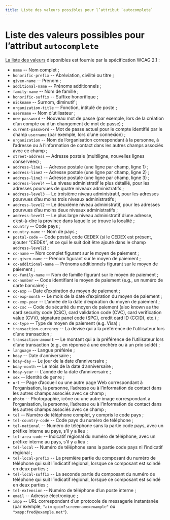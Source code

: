```yaml
---
title: Liste des valeurs possibles pour l’attribut `autocomplete`
---
```


# Liste des valeurs possibles pour l’attribut `autocomplete`


[La liste des valeurs](https://www.w3.org/Translations/WCAG21-fr/#input-purposes) disponibles est fournie par la spécification WCAG 2.1 :

- `name` -- Nom complet ;
- `honorific-prefix` -- Abréviation, civilité ou titre ;
- `given-name` -- Prénom ;
- `additional-name` -- Prénoms additionnels ;
- `family-name` -- Nom de famille ;
- `honorific-suffix` -- Suffixe honorifique ;
- `nickname` -- Surnom, diminutif ;
- `organization-title` -- Fonction, intitulé de poste ;
- `username` -- Nom d’utilisateur ;
- `new-password` -- Nouveau mot de passe (par exemple, lors de la création d’un compte ou d’un changement de mot de passe) ;
- `current-password` -- Mot de passe actuel pour le compte identifié par le champ `username` (par exemple, lors d’une connexion) ;
- `organization` -- Nom de l’organisation correspondant à la personne, à l’adresse ou à l’information de contact dans les autres champs associés avec ce champ ;
- `street-address` -- Adresse postale (multiligne, nouvelles lignes conservées) ;
- `address-line1` -- Adresse postale (une ligne par champ, ligne 1) ;
- `address-line2` -- Adresse postale (une ligne par champ, ligne 2) ;
- `address-line3` -- Adresse postale (une ligne par champ, ligne 3) ;
- `address-level4` -- Le niveau administratif le plus détaillé, pour les adresses pourvues de quatre niveaux administratifs ;
- `address-level3` -- Le troisième niveau administratif, pour les adresses pourvues d’au moins trois niveaux administratifs ;
- `address-level2` -- Le deuxième niveau administratif, pour les adresses pourvues d’au moins deux niveaux administratifs ;
- `address-level1` -- Le plus large niveau administratif d’une adresse, c’est-à-dire la province dans laquelle se trouve la localité ;
- `country` -- Code pays ;
- `country-name` -- Nom de pays ;
- `postal-code` -- Code postal, code CEDEX (si le CEDEX est présent, ajouter “CEDEX”, et ce qui le suit doit être ajouté dans le champ `address-level2`) ;
- `cc-name` -- Nom complet figurant sur le moyen de paiement ;
- `cc-given-name` -- Prénom figurant sur le moyen de paiement ;
- `cc-additional-name` -- Prénoms additionnels figurant sur le moyen de paiement ;
- `cc-family-name` -- Nom de famille figurant sur le moyen de paiement ;
- `cc-number` -- Code identifiant le moyen de paiement (e.g., un numéro de carte bancaire) ;
- `cc-exp` -- Date d’expiration du moyen de paiement ;
- `cc-exp-month` -- Le mois de la date d’expiration du moyen de paiement ;
- `cc-exp-year` -- L’année de la date d’expiration du moyen de paiement ;
- `cc-csc` -- Code de sécurité du moyen de paiement <span lang="en">(also known as the card security code (CSC), card validation code (CVC), card verification value (CVV), signature panel code (SPC), credit card ID (CCID), etc.)</span> ;
- `cc-type` -- Type de moyen de paiement (e.g. Visa) ;
- `transaction-currency` -- La devise qui a la préférence de l’utilisateur lors d’une transaction ;
- `transaction-amount` -- Le montant qui a la préférence de l’utilisateur lors d’une transaction (e.g., en réponse à une enchère ou à un prix soldé) ;
- `language` -- Langue préférée ;
- `bday` -- Date d’anniversaire ;
- `bday-day` -- Le jour de la date d’anniversaire ;
- `bday-month` -- Le mois de la date d’anniversaire ;
- `bday-year` -- L’année de la date d’anniversaire ;
- `sex` -- Identité de genre ;
- `url` -- Page d’accueil ou une autre page Web correspondant à l’organisation, la personne, l’adresse ou à l’information de contact dans les autres champs associés avec ce champ ;
- `photo` -- Photographie, icône ou une autre image correspondant à l’organisation, la personne, l’adresse ou à l’information de contact dans les autres champs associés avec ce champ ;
- `tel` -- Numéro de téléphone complet, y compris le code pays ;
- `tel-country-code` -- Code pays du numéro de téléphone ;
- `tel-national` -- Numéro de téléphone sans la partie code pays, avec un préfixe interne au pays, s’il y a lieu ;
- `tel-area-code` -- Indicatif régional du numéro de téléphone, avec un préfixe interne au pays, s’il y a lieu ;
- `tel-local` -- Numéro de téléphone sans la partie code pays ni l’indicatif régional ;
- `tel-local-prefix` -- La première partie du composant du numéro de téléphone qui suit l’indicatif régional, lorsque ce composant est scindé en deux parties ;
- `tel-local-suffix` -- La seconde partie du composant du numéro de téléphone qui suit l’indicatif régional, lorsque ce composant est scindé en deux parties ;
- `tel-extension` -- Numéro de téléphone d’un poste interne ;
- `email` -- Adresse électronique ;
- `impp` -- URL correspondant d’un protocole de messagerie instantanée (par exemple, `"aim:goim?screenname=example"` ou `"xmpp:fred@example.net"`).
